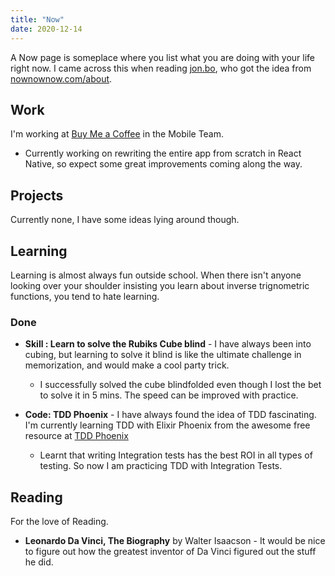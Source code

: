 ```yaml
---
title: "Now"
date: 2020-12-14
---
```


A Now page is someplace where you list what you are doing with your life right now. I came across this when reading [jon.bo](https://jon.bo/now), who got the idea from [nownownow.com/about](https://nownownow.com/about).

## Work
I'm working at [Buy Me a Coffee](https://www.buymeacoffee.com/) in the Mobile Team. 

* Currently working on rewriting the entire app from scratch in React Native, so expect some great improvements coming along the way.

## Projects
Currently none, I have some ideas lying around though.

## Learning
Learning is almost always fun outside school. When there isn't anyone looking over your shoulder insisting you learn about inverse trignometric functions, you tend to hate learning.


### Done
* **Skill : Learn to solve the Rubiks Cube blind** - I have always been into cubing, but learning to solve it blind is like the ultimate challenge in memorization, and would make a cool party trick.
   *  I successfully solved the cube blindfolded even though I lost the bet to solve it in 5 mins. The speed can be improved with practice.

* **Code: TDD Phoenix** - I have always found the idea of TDD fascinating. I'm currently learning TDD with Elixir Phoenix from the awesome free resource at [TDD Phoenix](https://www.tddphoenix.com/)
  * Learnt that writing Integration tests has the best ROI in all types of testing. So now I am practicing TDD with Integration Tests.

## Reading
For the love of Reading.

* **Leonardo Da Vinci, The Biography** by Walter Isaacson - It would be nice to figure out how the greatest inventor of Da Vinci figured out the stuff he did.
